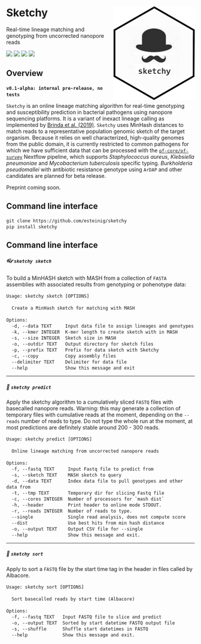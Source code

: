 # Sketchy <a href='https://github.com/esteinig'><img src='img/logo.png' align="right" height="250" /></a>

Real-time lineage matching and genotyping from uncorrected nanopore reads

![](https://img.shields.io/badge/version-alpha-red.svg)
![](https://img.shields.io/badge/lifecycle-experimental-orange.svg)
![](https://img.shields.io/badge/docs-latest-green.svg)
![](https://img.shields.io/badge/BioRxiv-prep-green.svg)

## Overview

**`v0.1-alpha: internal pre-release, no tests`**

`Sketchy` is an online lineage matching algorithm for real-time genotyping and susceptibility prediction in bacterial pathogens using nanopore sequencing platforms. It is a variant of inexact lineage calling as implemented by [Brinda et al. (2019)](https://www.biorxiv.org/content/early/2018/08/29/403204). `Sketchy` uses MinHash distances to match reads to a representative population genomic sketch of the target organism. Because it relies on well characterized, high-quality genomes from the public domain, it is currently restricted to common pathogens for which we have sufficient data that can be processed with the [`pf-core/pf-survey`](https://github.com/pf-core) Nextflow pipeline, which supports *Staphylococcus aureus*, *Klebsiella pneumoniae* and *Mycobacterium tuberculosis* specific typing. *Burkholderia pseudomallei* with antibiotic resistance genotype using `ArDAP` and other candidates are planned for beta release.

Preprint coming soon.

## Command line interface

```
git clone https://github.com/esteinig/sketchy
pip install sketchy
```

## Command line interface

##### :eyeglasses: `sketchy sketch`

To build a MinHASH sketch with MASH from a collection of `FASTA` assemblies with associated results from genotyping or pohenotype data:

```
Usage: sketchy sketch [OPTIONS]

  Create a MinHash sketch for matching with MASH

Options:
  -d, --data TEXT     Input data file to assign lineages and genotypes
  -k, --kmer INTEGER  K-mer length to create sketch with in MASH
  -s, --size INTEGER  Sketch size in MASH
  -o, --outdir TEXT   Output directory for sketch files
  -p, --prefix TEXT   Prefix for data sketch with Sketchy
  -c, --copy          Copy assembly files
  --delimiter TEXT    Delimiter for data file
  --help              Show this message and exit
```

---

##### :briefcase: `sketchy predict`

Apply the sketchy algorithm to a cumulatively sliced `FASTQ` files with basecalled nanopore reads. Warning: this may generate a collection of temporary files with cumulative reads at the moment, depending on the `--reads` number of reads to type. Do not type the whole run at the moment, at most predictions are definitely stable around 200 - 300 reads.

```
Usage: sketchy predict [OPTIONS]

  Online lineage matching from uncorrected nanopore reads

Options:
  -f, --fastq TEXT     Input Fastq file to predict from
  -s, --sketch TEXT    MASH sketch to query
  -d, --data TEXT      Index data file to pull genotypes and other data from
  -t, --tmp TEXT       Temporary dir for slicing Fastq file
  -c, --cores INTEGER  Number of processors for `mash dist`
  -h, --header         Print header to online mode STDOUT.
  -r, --reads INTEGER  Number of reads to type.
  --single             Single read analysis, does not compute score
  --dist               Use best hits from min hash distance
  -o, --output TEXT    Output CSV file for --single
  --help               Show this message and exit.
```

---

##### :closed_umbrella: `sketchy sort`

Apply to sort a `FASTQ` file by the start time tag in the header in files called by Albacore.

```
Usage: sketchy sort [OPTIONS]

  Sort basecalled reads by start time (Albacore)

Options:
  -f, --fastq TEXT   Input FASTQ file to slice and predict
  -o, --output TEXT  Sorted by start datetime FASTQ output file
  -s, --shuffle      Shuffle start datetimes in FASTQ
  --help             Show this message and exit.
```
